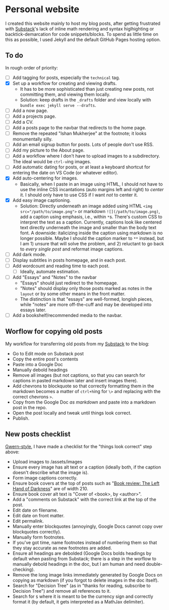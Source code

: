 # Personal website

I created this website mainly to host my blog posts, after getting frustrated with [Substack](https://decisiontree.substack.com/)'s lack of inline math rendering and syntax higlhighting or backtick-demarcation for code snippets/blocks. To spend as little time on this as possible, I used Jekyll and the default GitHub Pages hosting option. 

## To do

In rough order of priority:

- [ ] Add tagging for posts, especially the `technical` tag.
- [X] Set up a workflow for creating and viewing drafts.
  - It has to be more sophisticated than just creating new posts, not committing them, and viewing them locally.
  - Solution: keep drafts in the `_drafts` folder and view locally with `bundle exec jekyll serve --drafts`.
- [ ] Add a now page.
- [ ] Add a projects page.
- [ ] Add a CV.
- [ ] Add a posts page to the navbar that redirects to the home page.
- [ ] Remove the repeated "Ishan Mukherjee" at the footnote; it looks monumentally silly.
- [ ] Add an email signup button for posts. Lots of people don't use RSS.
- [ ] Add my picture to the About page.
- [ ] Add a workflow where I don't have to upload images to a subdirectory. The ideal would be `ctrl-v`ing images. 
- [ ] Add automatic dating for posts, or at least a keyboard shortcut for entering the date on VS Code (or whatever editor).
- [X] Add auto-centering for images.
  - Basically, when I paste in an image using HTML, I should not have to use the inline CSS incantations (auto margins left and right) to _center_ it. I should only have to use CSS if I want _not_ to center it.
- [X] Add easy image captioning.
    - Solution: Directly underneath an image added using HTML `<img src="/path/to/image.png">` or markdown `![](/path/to/image.png)`, add a caption using emphasis, i.e., within `*`s. There's custom CSS to interpret the text as a caption. Currently, captions look like centered text directly underneath the image and smaller than the body text font. A downside: italicizing inside the caption using markdown is no longer possible. Maybe I should the caption marker to `**` instead, but I am 1\) unsure that will solve the problem, and 2\) reluctant to go back to *every single post* and reformat image captions.
- [ ] Add dark mode.
- [ ] Display subtitles in posts homepage, and in each post.
- [ ] Add wordcount and reading time to each post.
  - [ ] Ideally, automate estimation.
- [ ] Add "Essays" and "Notes" to the navbar
    - "Essays" should just redirect to the homepage.
    - "Notes" should display only those posts marked as notes in the `layout` or by some other means in the front matter.
    - The distinction is that "essays" are well-formed, longish pieces, while "notes" are more off-the-cuff and may be developed into essays later.
- [ ] Add a bookshelf/recommended media to the navbar.
    
## Worflow for copying old posts

My workflow for transferring old posts from my [Substack](https://decisiontree.substack.com/) to the blog:

- Go to Edit mode on Substack post 
- Copy the entire post's contents 
- Paste into a Google Doc 
- Manually debold headings
- Remove all images (but not captions, so that you can search for captions in pasted markdown later and insert images there).
- Add chevrons to blockquote so that correctly formatting them in the markdown becomes a matter of `ctrl+h`ing for `\>` and replacing with the correct chevrons `>`.
- Copy from the Google Doc _as markdown_ and paste into a markdown post in the repo.
- Open the post locally and tweak until things look correct.
- Publish.

## New posts checklist

[Gwern-style](https://gwern.net/about#writing-checklist), I have made a checklist for the "things look correct" step above:

- Upload images to /assets/images
- Ensure every image has alt text or a caption (ideally both, if the caption doesn't describe what the image is).
- Form image captions correctly.
- Ensure book covers at the top of posts such as "[Book review: The Left Hand of Darkness](https://ishanjmukherjee.github.io/left-hand-of-darkness)" are of width 210.
- Ensure book cover alt text is "Cover of \<book\>, by \<author\>".
- Add a "comments on Substack" with the correct link at the top of the post.
- Edit date on filename.
- Edit date on front matter.
- Edit permalink.
- Manually enter blockquotes (annoyingly, Google Docs cannot copy over blockquotes correctly).
- Manually form footnotes.
- If you've got time, name footnotes instead of numbering them so that they stay accurate as new footnotes are added.
- Ensure all headings are debolded (Google Docs bolds headings by default when pasting from Substack; there is a step in the worflow to manually debold headings in the doc, but I am human and need double-checking).
- Remove the long image links immediately generated by Google Docs on copying as markdown (if you forgot to delete images in the doc itself).
- Search for "Decision Tree" (as in "thanks for reading, subscribe to Decision Tree") and remove all references to it.
- Search for `$` where it is meant to be the currency sign and correctly format it (by default, it gets interpreted as a MathJax delimiter).